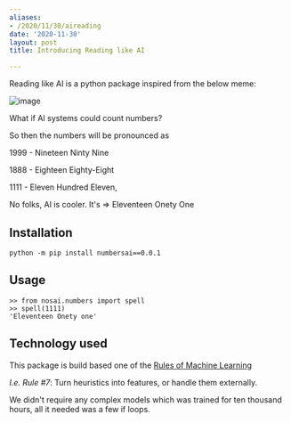 ```yaml
---
aliases:
- /2020/11/30/aireading
date: '2020-11-30'
layout: post
title: Introducing Reading like AI

---
```


Reading like AI is a python package inspired from the below meme:

![image](https://user-images.githubusercontent.com/24592806/100549700-93259c00-329a-11eb-83af-d6bd84c346ce.png)

What if AI systems could count numbers?


So then the numbers will be pronounced as


1999 - Nineteen Ninty Nine


1888 - Eighteen Eighty-Eight


1111 - Eleven Hundred Eleven,


No folks, AI is cooler. It's => Eleventeen Onety One


## Installation


`python -m pip install numbersai==0.0.1`


## Usage


```
>> from nosai.numbers import spell
>> spell(1111)
'Eleventeen Onety one'
```


## Technology used


This package is build based one of the [Rules of Machine Learning](https://developers.google.com/machine-learning/guides/rules-of-ml)


*I.e. Rule #7*: Turn heuristics into features, or handle them externally.


We didn't require any complex models which was trained for ten thousand hours, all it needed was a few if loops.
